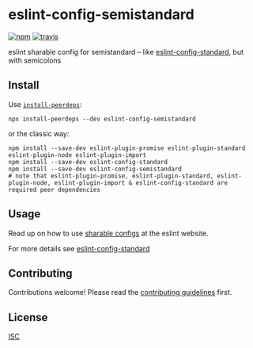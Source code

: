 # eslint-config-semistandard

[![npm][npm-image]][npm-url]
[![travis][travis-image]][travis-url]

[npm-image]: https://img.shields.io/npm/v/eslint-config-semistandard.svg?style=flat-square
[npm-url]: https://www.npmjs.com/package/eslint-config-semistandard
[travis-image]: https://img.shields.io/travis/standard/eslint-config-semistandard.svg?style=flat-square
[travis-url]: https://travis-ci.org/standard/eslint-config-semistandard

eslint sharable config for semistandard – like [eslint-config-standard](https://github.com/feross/eslint-config-standard), but with semicolons

## Install

Use [`install-peerdeps`](https://npm.im/install-peerdeps):

```
npx install-peerdeps --dev eslint-config-semistandard
```
or the classic way:
```
npm install --save-dev eslint-plugin-promise eslint-plugin-standard eslint-plugin-node eslint-plugin-import
npm install --save-dev eslint-config-standard
npm install --save-dev eslint-config-semistandard
# note that eslint-plugin-promise, eslint-plugin-standard, eslint-plugin-node, eslint-plugin-import & eslint-config-standard are required peer dependencies
```

## Usage

Read up on how to use [sharable configs](http://eslint.org/docs/developer-guide/shareable-configs) at the eslint website.

For more details see [eslint-config-standard](https://github.com/feross/eslint-config-standard)

## Contributing

Contributions welcome! Please read the [contributing guidelines](CONTRIBUTING.md) first.

## License

[ISC](LICENSE.md)
